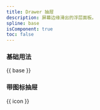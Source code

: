 ```yaml
---
title: Drawer 抽屉
description: 屏幕边缘滑出的浮层面板。 
spline: base
isComponent: true
toc: false
---
```


### 基础用法

{{ base }}

### 带图标抽屉

{{ icon }}
